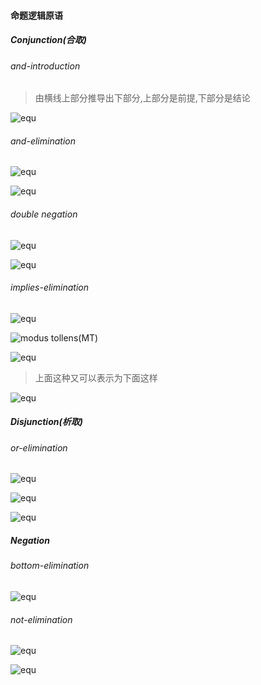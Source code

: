 #### 命题逻辑原语
##### Conjunction(合取)

###### and-introduction
> 由横线上部分推导出下部分,上部分是前提,下部分是结论

![equ](http://latex.codecogs.com/gif.latex?\frac{\phi\qquad\psi}{\phi\land\psi}\land\mathbf{i})

###### and-elimination
![equ](http://latex.codecogs.com/gif.latex?\frac{\phi\land\psi}{\phi}\land\mathbf{e}_1)

![equ](http://latex.codecogs.com/gif.latex?\frac{\phi\land\psi}{\phi}\land\mathbf{e}_2)

###### double negation
![equ](http://latex.codecogs.com/gif.latex?\frac{\neg\neg\psi}{\psi}\neg\neg\mathbf{e})

![equ](http://latex.codecogs.com/gif.latex?\frac{\psi}{\neg\neg\psi}\neg\neg\mathbf{i})

###### implies-elimination
![equ](http://latex.codecogs.com/gif.latex?\frac{\phi\quad\phi\to\psi}{\psi}\to\mathbf{e})

![*modus tollens*(MT)](http://latex.codecogs.com/gif.latex?\frac{\phi\to\psi\quad\neg\psi}{\neg\phi}\mathbf{ML})

![equ](http://latex.codecogs.com/gif.latex?\frac{_{\phi}^{_{\vdots}^{\psi}}}{\phi\to\psi}\to\mathbf{i})
> 上面这种又可以表示为下面这样

![equ](https://latex.codecogs.com/gif.latex?\vdash\quan\phi_1\to\(\phi_2\to\(...\to\(\phi_\mathbf{n}\to\psi\)...\))

##### Disjunction(析取)

###### or-elimination
![equ](http://latex.codecogs.com/gif.latex?\frac{\phi}{\phi\lor\psi}\lor\mathbf{i}_1)

![equ](http://latex.codecogs.com/gif.latex?\frac{\psi}{\phi\lor\psi}\lor\mathbf{i}_2)

![equ](https://microsoft.codecogs.com/svg.latex?\frac{\phi\lor\psi\quad_{\chi}^{_{\vdots}^{\phi}}\quad_{\chi}^{_{\vdots}^{\psi}}}{\chi}\lor\mathbf{e})

##### Negation

###### bottom-elimination
![equ](http://latex.codecogs.com/gif.latex?\frac{\bot}{\phi}\bot\mathbf{e})

###### not-elimination
![equ](http://latex.codecogs.com/gif.latex?\frac{\phi\qquad\neg\phi}{\bot}\neg\mathbf{e})

![equ](http://latex.codecogs.com/gif.latex?\frac{_{\bot}^{_{\vdots}^{\phi}}}{\neg\phi}\neg\mathbf{i})